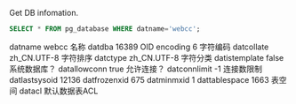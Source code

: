 Get DB infomation.
```sql
SELECT * FROM pg_database WHERE datname='webcc';
```

datname webcc 名称
datdba 16389 OID
encoding 6 字符编码
datcollate zh_CN.UTF-8 字符排序
datctype zh_CN.UTF-8 字符分类
datistemplate false 系统数据库？
datallowconn true 允许连接？
datconnlimit -1 连接数限制
datlastsysoid 12136
datfrozenxid 675
datminmxid 1
dattablespace 1663 表空间
datacl <null> 默认数据表ACL
